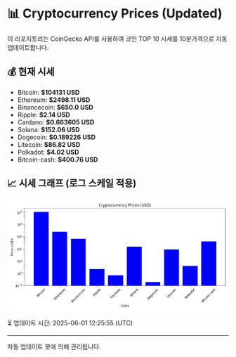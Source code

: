 
# 📊 Cryptocurrency Prices (Updated)

이 리포지토리는 CoinGecko API를 사용하여 코인 TOP 10 시세를 10분가격으로 자동 업데이트합니다.

## 💰 현재 시세
- Bitcoin: **$104131 USD**
- Ethereum: **$2498.11 USD**
- Binancecoin: **$650.0 USD**
- Ripple: **$2.14 USD**
- Cardano: **$0.663605 USD**
- Solana: **$152.06 USD**
- Dogecoin: **$0.189226 USD**
- Litecoin: **$86.82 USD**
- Polkadot: **$4.02 USD**
- Bitcoin-cash: **$400.76 USD**

## 📈 시세 그래프 (로그 스케일 적용)
![Crypto Prices](crypto_prices.png)

⏳ 업데이트 시간: 2025-06-01 12:25:55 (UTC)

---
자동 업데이트 봇에 의해 관리됩니다.
